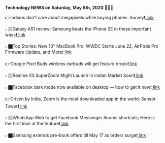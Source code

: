 <b>Technology NEWS on Saturday, May 9th, 2020</b> 📡📡📡 

👉Indians don't care about megapixels while buying phones: Survey❗️<a href='https://techblock.club/?p=4649'> link</a>

👉🏽Galaxy A51 review: Samsung beats the iPhone SE in these important ways❗️<a href='https://techblock.club/?p=4651'> link</a>

👉🏿Top Stories: New 13" MacBook Pro, WWDC Starts June 22, AirPods Pro Firmware Update, and More❗️<a href='https://techblock.club/?p=4653'> link</a>

👉Google Pixel Buds wireless earbuds will get feature drops❗️<a href='https://techblock.club/?p=4655'> link</a>

👉🏽Realme X3 SuperZoom Might Launch In Indian Market Soon❗️<a href='https://techblock.club/?p=4657'> link</a>

👉🏿Facebook dark mode now available on desktop — how to get it now❗️<a href='https://techblock.club/?p=4659'> link</a>

👉Driven by India, Zoom is the most downloaded app in the world: Sensor Tower❗️<a href='https://techblock.club/?p=4661'> link</a>

👉🏽WhatsApp Web to get Facebook Messenger Rooms shortcuts; Here is the first look at the feature❗️<a href='https://techblock.club/?p=4663'> link</a>

👉🏿Samsung extends pre-book offers till May 17 as orders surge❗️<a href='https://techblock.club/?p=4665'> link</a>

